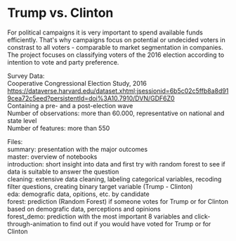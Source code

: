 # Trump vs. Clinton

For political campaigns it is very important to spend available funds efficiently. That's why campaigns focus on potential or undecided voters in constrast to all voters - comparable to market segmentation in companies. The project focuses on classifying voters of the 2016 election according to intention to vote and party preference.

Survey Data:\
Cooperative Congressional Election Study, 2016\
https://dataverse.harvard.edu/dataset.xhtml;jsessionid=6b5c02c5ffb8a8d919cea72c5eed?persistentId=doi%3A10.7910/DVN/GDF6Z0 \
Containing a pre- and a post-election wave\
Number of observations: more than 60.000, representative on national and state level\
Number of features: more than 550

Files:\
summary: presentation with the major outcomes\
master: overview of notebooks\
introduction: short insight into data and first try with random forest to see if data is suitable to answer the question\
cleaning: extensive data cleaning, labeling categorical variables, recoding filter questions, creating binary target variable (Trump - Clinton)\
eda: demografic data, opitions, etc. by candidate\
forest: prediction (Random Forest) if someone votes for Trump or for Clinton based on demografic data, perceptions and opinions\
forest_demo: prediction with the most important 8 variables and click-through-animation to find out if you would have voted for Trump or for Clinton
